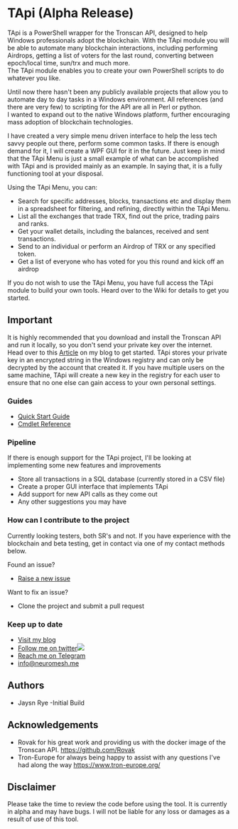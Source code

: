 # TApi (Alpha Release)
TApi is a PowerShell wrapper for the Tronscan API, designed to help Windows professionals adopt the blockchain.
With the TApi module you will be able to automate many blockchain interactions, including performing Airdrops, getting a list of voters for the last round, converting between epoch/local time, sun/trx and much more.  
The TApi module enables you to create your own PowerShell scripts to do whatever you like. 

Until now there hasn't been any publicly available projects that allow you to automate day to day tasks in a Windows environment.  All references (and there are very few) to scripting for the API are all in Perl or python.  
I wanted to expand out to the native Windows platform, further encouraging mass adoption of blockchain technologies.

I have created a very simple menu driven interface to help the less tech savvy people out there, perform some common tasks.
If there is enough demand for it, I will create a WPF GUI for it in the future.  Just keep in mind that the TApi Menu is just a small example of what can be accomplished with TApi and is provided mainly as an example.  In saying that, it is a fully functioning tool at your disposal.

Using the TApi Menu, you can:
* Search for specific addresses, blocks, transactions etc and display them in a spreadsheet for filtering, and refining, directly within the TApi Menu.
* List all the exchanges that trade TRX, find out the price, trading pairs and ranks.
* Get your wallet details, including the balances, received and sent transactions.
* Send to an individual or perform an Airdrop of TRX or any specified token.
* Get a list of everyone who has voted for you this round and kick off an airdrop

If you do not wish to use the TApi Menu, you have full access the TApi module to build your own tools.  Heard over to the Wiki for details to get you started.

## Important
It is highly recommended that you download and install the Tronscan API and run it locally, so you don't send your private key over the internet.  
Head over to this [Article](https://www.neuromesh.me/blog/windows-guide-to-installing-tronscan-api-in-docker) on my blog to get started.
TApi stores your private key in an encrypted string in the Windows registry and can only be decrypted by the account that created it.  If you have multiple users on the same machine, TApi will create a new key in the registry for each user to ensure that no one else can gain access to your own personal settings.

### Guides 
* [Quick Start Guide](https://github.com/NeuroMesh/TApiModule/wiki/Quick-Reference)
* [Cmdlet Reference](https://github.com/NeuroMesh/TApiModule/wiki/Cmdlet-Reference-Guide)

### Pipeline
If there is enough support for the TApi project, I'll be looking at implementing some new features and improvements
* Store all transactions in a SQL database (currently stored in a CSV file)
* Create a proper GUI interface that implements TApi
* Add support for new API calls as they come out
* Any other suggestions you may have

### How can I contribute to the project
Currently looking testers, both SR's and not.  If you have experience with the blockchain and beta testing, get in contact via one of my contact methods below.

Found an issue?
*   [Raise a new issue](https://github.com/NeuroMesh/TApiModule/issues)

Want to fix an issue?
*   Clone the project and submit a pull request

### Keep up to date
*   [Visit my blog](https://neuromesh.me)
*   [Follow me on twitter](Cmdlet-Reference-Guide)![](http://twitter.com/favicon.ico)
*   [Reach me on Telegram](https://t.me/NeuroMesh)
*   [info@neuromesh.me](info@neuromesh.me)

## Authors
* Jaysn Rye -Initial Build

## Acknowledgements
* Rovak for his great work and providing us with the docker image of the Tronscan API. https://github.com/Rovak
* Tron-Europe for always being happy to assist with any questions I've had along the way  https://www.tron-europe.org/

## Disclaimer
Please take the time to review the code before using the tool.  It is currently in alpha and may have bugs.  I will not be liable for any loss or damages as a result of use of this tool.
